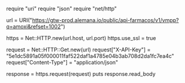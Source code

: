 require "uri"
require "json"
require "net/http"

url = URI("https://gtw-prod.alemana.io/public/api-farmacos/v1/vmpp?q=amoxi&refset=1002")

https = Net::HTTP.new(url.host, url.port)
https.use_ssl = true

request = Net::HTTP::Get.new(url)
request["X-API-Key"] = "5e1dc5891a05f000011faf522daf1a4785e04b3ab708d2da1fc7ea4c"
request["Content-Type"] = "application/json"

response = https.request(request)
puts response.read_body
